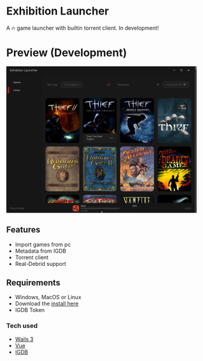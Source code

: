 # Exhibition Launcher

A 🔥 game launcher with builtin torrent client. In development!

# Preview (Development)

![Screenshot of game launcher](assets/img.png)

## Features

- Import games from pc
- Metadata from IGDB
- Torrent client
- Real-Debrid support

## Requirements

- Windows, MacOS or Linux
- Download the [install here](https://github.com/PhoebeEnterprises/exhibition-launcher/releases/)
- IGDB Token

### Tech used

- [Wails 3](https://v3alpha.wails.io/whats-new/)
- [Vue](https://vuejs.org/)
- [IGDB](https://www.igdb.com/)